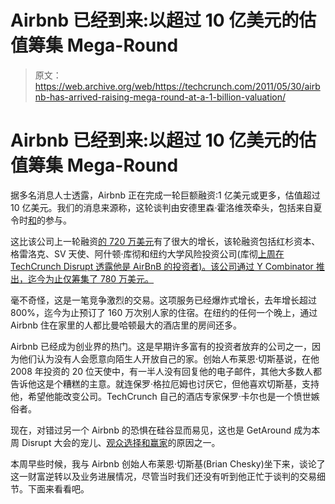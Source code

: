 # Airbnb 已经到来:以超过 10 亿美元的估值筹集 Mega-Round 

> 原文：<https://web.archive.org/web/https://techcrunch.com/2011/05/30/airbnb-has-arrived-raising-mega-round-at-a-1-billion-valuation/>

# Airbnb 已经到来:以超过 10 亿美元的估值筹集 Mega-Round

据多名消息人士透露，Airbnb 正在完成一轮巨额融资:1 亿美元或更多，估值超过 10 亿美元。我们的消息来源称，这轮谈判由安德里森·霍洛维茨牵头，包括来自夏令时[和](https://web.archive.org/web/20230210095154/http://www.crunchbase.com/company/digital-sky-technologies)的参与。

这比该公司上一轮融资[的 720 万美元](https://web.archive.org/web/20230210095154/http://www.crunchbase.com/company/airbnb-2)有了很大的增长，该轮融资包括红杉资本、格雷洛克、SV 天使、阿什顿·库彻和纽约大学风险投资公司(库彻[上周在 TechCrunch Disrupt 透露他是 AirBnB 的投资者)。该公司通过 Y Combinator 推出，迄今为止仅筹集了 780 万美元。](https://web.archive.org/web/20230210095154/https://techcrunch.com/2011/05/30/disrupt-backstage-ashton-kutcher-airbnb/)

毫不奇怪，这是一笔竞争激烈的交易。这项服务已经爆炸式增长，去年增长超过 800%，迄今为止预订了 160 万次别人家的住宿。在纽约的任何一个晚上，通过 Airbnb 住在家里的人都比曼哈顿最大的酒店里的房间还多。

Airbnb 已经成为创业界的热门。这是早期许多富有的投资者放弃的公司之一，因为他们认为没有人会愿意向陌生人开放自己的家。创始人布莱恩·切斯基说，在他 2008 年投资的 20 位天使中，有一半人没有回复他的电子邮件，其他大多数人都告诉他这是个糟糕的主意。就连保罗·格拉厄姆也讨厌它，但他喜欢切斯基，支持他，希望他能改变公司。TechCrunch 自己的酒店专家保罗·卡尔也是一个愤世嫉俗者。

现在，对错过另一个 Airbnb 的恐惧在硅谷显而易见，这也是 GetAround 成为本周 Disrupt 大会的宠儿、[观众选择和赢家](https://web.archive.org/web/20230210095154/https://techcrunch.com/2011/05/25/and-the-winner-of-techcrunch-disrupt-nyc-is-getaround/)的原因之一。

本周早些时候，我与 Airbnb 创始人布莱恩·切斯基(Brian Chesky)坐下来，谈论了这一财富逆转以及业务进展情况，尽管当时我们还没有听到他正忙于谈判的交易细节。下面来看看吧。